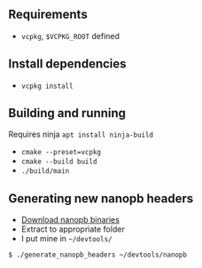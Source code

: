 

## Requirements

- `vcpkg`, `$VCPKG_ROOT` defined

## Install dependencies

- `vcpkg install`

## Building and running
Requires ninja
`apt install ninja-build`

- `cmake --preset=vcpkg`
- `cmake --build build`
- `./build/main`



## Generating new nanopb headers
- [Download nanopb binaries](https://jpa.kapsi.fi/nanopb/download/)
- Extract to appropriate folder
- I put mine in `~/devtools/`
```bash
$ ./generate_nanopb_headers ~/devtools/nanopb
```
